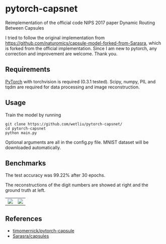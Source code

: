 # pytorch-capsnet
Reimplementation of the official code NIPS 2017 paper Dynamic Routing Between Capsules

I tried to follow the original implementation from https://github.com/naturomics/capsule-model-forked-from-Sarasra, which is forked from the official implementation. Since I am new to pytorch, any correction and improvement are welcome. Thank you. 

## Requirements

[PyTorch](http://pytorch.org/) with torchvision is required (0.3.1 tested). Scipy, numpy, PIL and tqdm are required for data processing and image reconstruction. 

## Usage

Train the model by running

    git clone https://github.com/wetliu/pytorch-capsnet/
    cd pytorch-capsnet
    python main.py
    
Optional arguments are all in the config.py file.
MNIST dataset will be downloaded automatically.

## Benchmarks
The test accuracy was 99.22% after 30 epochs.

The reconstructions of the digit numbers are showed at right and the ground truth at left.
<table>
  <tr>
    <td>
     <img src="results/gt.jpg"/>
    </td>
    <td>
     <img src="results/30.jpg"/>
    </td>
  </tr>
</table> 

## References
- [timomernick/pytorch-capsule](https://github.com/timomernick/pytorch-capsule)
- [Sarasra/capsules](https://github.com/Sarasra/models/tree/master/research/capsules)
